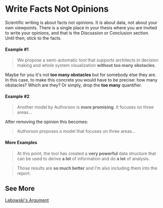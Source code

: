 Write Facts Not Opinions
====


Scientific writing is about facts not opinions. It is about data, not about your own viewpoints. There is a single place in your thesis where you are invited to write your opinions, and that is the Discussion or Conclusion section. Until then, stick to the facts. 


#### Example #1

  > We propose a semi-automatic tool that supports architects in decision making and whole system visualization **without too many obstacles**.

Maybe for you it's not **too many obstacles** but for somebody else they are. In this case, to make this concrete you would have to be precise: how many obstacles? Which are they? Or simply, drop the **too many** quantifier. 


#### Example #2
> Another model by Authorson is **more promising**. It focuses on three areas...

After removing the opinion this becomes:

> Authorson proposes a model that focuses on three areas...

#### More Examples

> At this point, the tool has created a **very powerful** data structure that can be used to derive **a lot** of information and do **a lot** of analysis.

> Those results are **so much better** and I’m also including them into the report.






## See More

[Lebowski's Argument](img/your-opinion.png)
